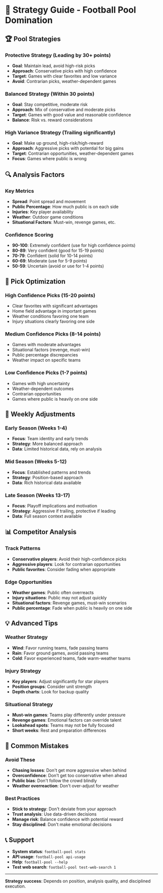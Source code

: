 # 🎯 Strategy Guide - Football Pool Domination

## 🏆 Pool Strategies

### Protective Strategy (Leading by 30+ points)
- **Goal**: Maintain lead, avoid high-risk picks
- **Approach**: Conservative picks with high confidence
- **Target**: Games with clear favorites and low variance
- **Avoid**: Contrarian picks, weather-dependent games

### Balanced Strategy (Within 30 points)
- **Goal**: Stay competitive, moderate risk
- **Approach**: Mix of conservative and moderate picks
- **Target**: Games with good value and reasonable confidence
- **Balance**: Risk vs. reward considerations

### High Variance Strategy (Trailing significantly)
- **Goal**: Make up ground, high-risk/high-reward
- **Approach**: Aggressive picks with potential for big gains
- **Target**: Contrarian opportunities, weather-dependent games
- **Focus**: Games where public is wrong

## 🔍 Analysis Factors

### Key Metrics
- **Spread**: Point spread and movement
- **Public Percentage**: How much public is on each side
- **Injuries**: Key player availability
- **Weather**: Outdoor game conditions
- **Situational Factors**: Must-win, revenge games, etc.

### Confidence Scoring
- **90-100**: Extremely confident (use for high confidence points)
- **80-89**: Very confident (good for 15-19 points)
- **70-79**: Confident (solid for 10-14 points)
- **60-69**: Moderate (use for 5-9 points)
- **50-59**: Uncertain (avoid or use for 1-4 points)

## 🎲 Pick Optimization

### High Confidence Picks (15-20 points)
- Clear favorites with significant advantages
- Home field advantage in important games
- Weather conditions favoring one team
- Injury situations clearly favoring one side

### Medium Confidence Picks (8-14 points)
- Games with moderate advantages
- Situational factors (revenge, must-win)
- Public percentage discrepancies
- Weather impact on specific teams

### Low Confidence Picks (1-7 points)
- Games with high uncertainty
- Weather-dependent outcomes
- Contrarian opportunities
- Games where public is heavily on one side

## 🔄 Weekly Adjustments

### Early Season (Weeks 1-4)
- **Focus**: Team identity and early trends
- **Strategy**: More balanced approach
- **Data**: Limited historical data, rely on analysis

### Mid Season (Weeks 5-12)
- **Focus**: Established patterns and trends
- **Strategy**: Position-based approach
- **Data**: Rich historical data available

### Late Season (Weeks 13-17)
- **Focus**: Playoff implications and motivation
- **Strategy**: Aggressive if trailing, protective if leading
- **Data**: Full season context available

## 📊 Competitor Analysis

### Track Patterns
- **Conservative players**: Avoid their high-confidence picks
- **Aggressive players**: Look for contrarian opportunities
- **Public favorites**: Consider fading when appropriate

### Edge Opportunities
- **Weather games**: Public often overreacts
- **Injury situations**: Public may not adjust quickly
- **Situational factors**: Revenge games, must-win scenarios
- **Public percentage**: Fade when public is heavily on one side

## 💡 Advanced Tips

### Weather Strategy
- **Wind**: Favor running teams, fade passing teams
- **Rain**: Favor ground games, avoid passing teams
- **Cold**: Favor experienced teams, fade warm-weather teams

### Injury Strategy
- **Key players**: Adjust significantly for star players
- **Position groups**: Consider unit strength
- **Depth charts**: Look for backup quality

### Situational Strategy
- **Must-win games**: Teams play differently under pressure
- **Revenge games**: Emotional factors can override talent
- **Lookahead spots**: Teams may not be fully focused
- **Short weeks**: Rest and preparation differences

## 🚨 Common Mistakes

### Avoid These
- **Chasing losses**: Don't get more aggressive when behind
- **Overconfidence**: Don't get too conservative when ahead
- **Public bias**: Don't follow the crowd blindly
- **Weather overreaction**: Don't over-adjust for weather

### Best Practices
- **Stick to strategy**: Don't deviate from your approach
- **Trust analysis**: Use data-driven decisions
- **Manage risk**: Balance confidence with potential reward
- **Stay disciplined**: Don't make emotional decisions

## 📞 Support

- **System status**: `football-pool stats`
- **API usage**: `football-pool api-usage`
- **Help**: `football-pool --help`
- **Test web search**: `football-pool test-web-search 1`

---

**Strategy success**: Depends on position, analysis quality, and disciplined execution.

